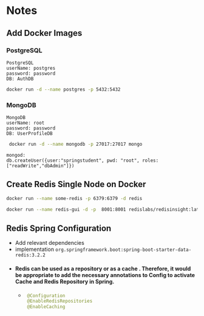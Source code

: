 # Notes

## Add Docker Images

### PostgreSQL
    PostgreSQL
    userName: postgres
    password: password
    DB: AuthDB

```bash
docker run -d --name postgres -p 5432:5432
```
### MongoDB
    MongoDB
    userName: root
    password: password
    DB: UserProfileDB

```bash
 docker run -d --name mongodb -p 27017:27017 mongo
```
```bashh
mongod:
db.createUser({user:"springstudent", pwd: "root", roles:["readWrite","dbAdmin"]})
```

## Create Redis Single Node on Docker
```bash
docker run --name some-redis -p 6379:6379 -d redis
```

```bash
docker run --name redis-gui -d -p  8001:8001 redislabs/redisinsight:latest
```

## Redis Spring Configuration
- Add relevant dependencies
- implementation ```org.springframework.boot:spring-boot-starter-data-redis:3.2.2```
- #### Redis can be used as a repository or as a cache . Therefore, it would be appropriate to add the necessary annotations to Config to activate Cache and Redis Repository in Spring.
  -  ```java
      @Configuration
      @EnableRedisRepositories
      @EnableCaching
